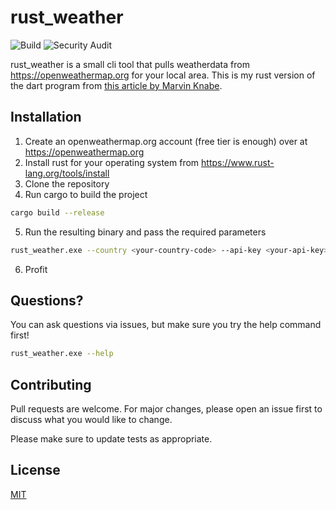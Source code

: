 # rust_weather

![Build](https://github.com/ItsNothingPersonal/rust_weather/actions/workflows/rust.yml/badge.svg)
![Security Audit](https://github.com/ItsNothingPersonal/rust_weather/actions/workflows/security_audit.yml/badge.svg)

rust_weather is a small cli tool that pulls weatherdata from https://openweathermap.org for your local area.
This is my rust version of the dart program from [this article by Marvin Knabe](https://medium.com/@m_knabe/create-a-command-line-app-with-dart-8633d3d4a437).

## Installation

1. Create an openweathermap.org account (free tier is enough) over at https://openweathermap.org
2. Install rust for your operating system from https://www.rust-lang.org/tools/install
3. Clone the repository
4. Run cargo to build the project

```bash
cargo build --release
```

5. Run the resulting binary and pass the required parameters

```bash
rust_weather.exe --country <your-country-code> --api-key <your-api-key> <number of zip codes>
```

6. Profit

## Questions?

You can ask questions via issues, but make sure you try the help command first!

```bash
rust_weather.exe --help
```

## Contributing

Pull requests are welcome. For major changes, please open an issue first to discuss what you would like to change.

Please make sure to update tests as appropriate.

## License

[MIT](https://choosealicense.com/licenses/mit/)
